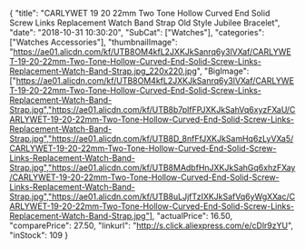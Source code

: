 {
	"title": "CARLYWET 19 20 22mm Two Tone Hollow Curved End Solid Screw Links Replacement Watch Band Strap Old Style Jubilee Bracelet",
	"date": "2018-10-31 10:30:20",
	"SubCat": ["Watches"],
	"categories": ["Watches Accessories"],
	"thumbnailImage": "https://ae01.alicdn.com/kf/UTB8OM4kfL2JXKJkSanrq6y3lVXaf/CARLYWET-19-20-22mm-Two-Tone-Hollow-Curved-End-Solid-Screw-Links-Replacement-Watch-Band-Strap.jpg_220x220.jpg",
	"BigImage": ["https://ae01.alicdn.com/kf/UTB8OM4kfL2JXKJkSanrq6y3lVXaf/CARLYWET-19-20-22mm-Two-Tone-Hollow-Curved-End-Solid-Screw-Links-Replacement-Watch-Band-Strap.jpg","https://ae01.alicdn.com/kf/UTB8b7plfFPJXKJkSahVq6xyzFXaU/CARLYWET-19-20-22mm-Two-Tone-Hollow-Curved-End-Solid-Screw-Links-Replacement-Watch-Band-Strap.jpg","https://ae01.alicdn.com/kf/UTB8D_8nfFfJXKJkSamHq6zLyVXa5/CARLYWET-19-20-22mm-Two-Tone-Hollow-Curved-End-Solid-Screw-Links-Replacement-Watch-Band-Strap.jpg","https://ae01.alicdn.com/kf/UTB8MAdbfHnJXKJkSahGq6xhzFXay/CARLYWET-19-20-22mm-Two-Tone-Hollow-Curved-End-Solid-Screw-Links-Replacement-Watch-Band-Strap.jpg","https://ae01.alicdn.com/kf/UTB8uLJjfTzIXKJkSafVq6yWgXXac/CARLYWET-19-20-22mm-Two-Tone-Hollow-Curved-End-Solid-Screw-Links-Replacement-Watch-Band-Strap.jpg"],
	"actualPrice": 16.50,
	"comparePrice": 27.50,
	"linkurl": "http://s.click.aliexpress.com/e/cDlr9zYU",
	"inStock": 109
}
